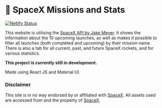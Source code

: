 # :rocket: SpaceX Missions and Stats

[![Netlify Status](https://api.netlify.com/api/v1/badges/c7243c4c-df76-418d-9788-e4ab5af80d27/deploy-status)](https://app.netlify.com/sites/elegant-pike-998204/deploys)

This website is utilising the [SpaceX API by Jake Meyer](https://github.com/r-spacex/SpaceX-API). It shows the information
about the 10 upcoming launches, as well as makes it possible to filter all launches (both completed and upcoming) by their mission name. There is also a tab for all current, past, and future SpaceX rockets, and for various statistics. 

__This project is currently still in development.__

Made using React JS and Material UI.

### Disclaimer

This site is in no way endorsed by or affiliated with [SpaceX](http://spacex.com). 
All assets used are accessed from and the property of [SpaceX](http://spacex.com).